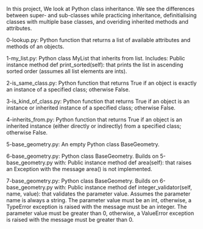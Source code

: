 In this project, We look at Python class inheritance. We see the differences between super- and sub-classes while practicing inheritance, definitialising classes with multiple base classes, and overiding inherited methods and attributes.

0-lookup.py: Python function that returns a list of available attributes and methods of an objects.

1-my_list.py: Python class MyList that inherits from list. Includes:
Public instance method def print_sorted(self): that prints the list in ascending sorted order (assumes all list elements are ints).

2-is_same_class.py: Python function that returns True if an object is exactly an instance of a specified class; otherwise False.

3-is_kind_of_class.py: Python function that returns True if an object is an instance or inherited instance of a specified class; otherwise False.

4-inherits_from.py: Python function that returns True if an object is an inherited instance (either directly or indirectly) from a specified class; otherwise False.

5-base_geometry.py: An empty Python class BaseGeometry.

6-base_geometry.py: Python class BaseGeometry. Builds on 5-base_geometry.py with:
Public instance method def area(self): that raises an Exception with the message area() is not implemented.

7-base_geometry.py: Python class BaseGeometry. Builds on 6-base_geometry.py with:
Public instance method def integer_validator(self, name, value): that validates the parameter value.
Assumes the parameter name is always a string.
The parameter value must be an int, otherwise, a TypeError exception is raised with the message <name> must be an integer.
The parameter value must be greater than 0, otherwise, a ValueError exception is raised with the message <value> must be greater than 0.


